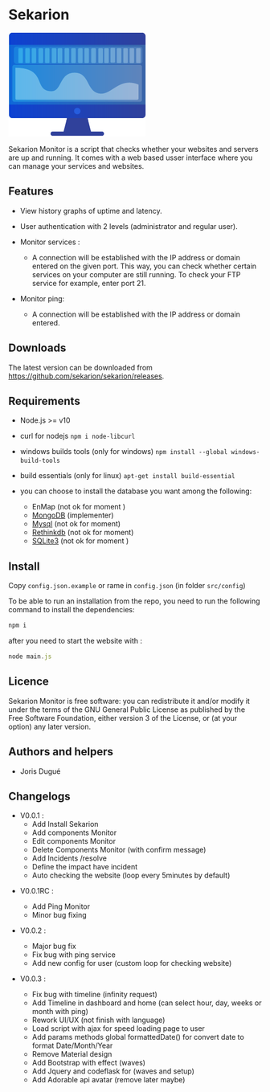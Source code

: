 # Sekarion

<img style="text-align:center" src="https://github.com/sekarion/sekarion/blob/master/logo.png" alt="logo.png"/>

Sekarion Monitor is a script that checks whether your websites and servers are up and running. It comes with a web based usser interface where you can manage your services and websites.

## Features

* View history graphs of uptime and latency.
* User authentication with 2 levels (administrator and regular user).
* Monitor services :
    - A connection will be established with the IP address or domain entered on the given port. This way, you can check whether certain services on your computer are still running. To check your FTP service for example, enter port 21.

* Monitor ping: 
    - A connection will be established with the IP address or domain entered. 
## Downloads 
   The latest version can be downloaded from https://github.com/sekarion/sekarion/releases.
   
## Requirements

* Node.js >= v10 
* curl for nodejs ```npm i node-libcurl```
* windows builds tools (only for windows)   ```npm install --global windows-build-tools```
* build essentials (only for linux) ```apt-get install build-essential```


 * you can choose to install the database you want among the following:
   * EnMap (not ok for moment )
   * [MongoDB](https://www.mongodb.com) (implementer)
   * [Mysql](https://www.mysql.com) (not ok for moment)
   * [Rethinkdb](https://rethinkdb.com) (not ok for moment)
   * [SQLite3](https://sqlite.org/index.html) (not ok for moment )
   
## Install
Copy ``config.json.example`` or rame in `config.json` (in folder `src/config`)

To be able to run an installation from the repo, you need to run the following command to install the dependencies: 
```js
npm i
```
after you need to start the website with : 
```js
node main.js
```

## Licence 
Sekarion Monitor is free software: you can redistribute it and/or modify it under the terms of the GNU General Public License as published by the Free Software Foundation, either version 3 of the License, or (at your option) any later version.

## Authors and helpers 

 * Joris Dugué
  
## Changelogs

* V0.0.1 : 
    - Add Install Sekarion
    - Add components Monitor
    - Edit components Monitor
    - Delete Components Monitor (with confirm message)
    - Add Incidents /resolve 
    - Define the impact have incident 
    - Auto checking the website (loop every 5minutes by default)
    
- V0.0.1RC :
    - Add Ping Monitor
    - Minor bug fixing 

- V0.0.2 :
    - Major bug fix
    - Fix bug with ping service
    - Add new config for user (custom loop for checking website)
- V0.0.3 :
    - Fix bug with timeline (infinity request)
    - Add Timeline in dashboard and home (can select hour, day, weeks or month with ping)
    - Rework UI/UX (not finish with language)
    - Load script with ajax for speed loading page to user
    - Add params methods global formattedDate() for convert date to format Date/Month/Year
    - Remove Material design
    - Add Bootstrap with effect (waves) 
    - Add Jquery and codeflask for (waves and setup)
    - Add Adorable api avatar (remove later maybe)
  